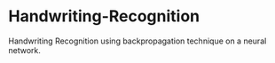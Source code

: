 # Handwriting-Recognition

Handwriting Recognition using backpropagation technique on a neural network. 